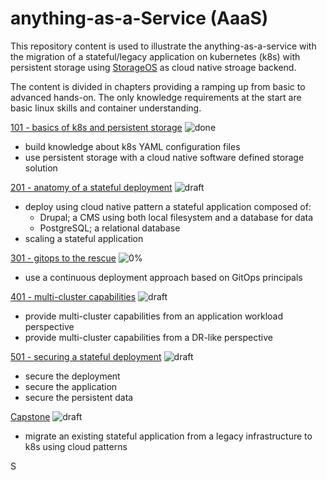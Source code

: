 # anything-as-a-Service (AaaS)
This repository content is used to illustrate the anything-as-a-service with the migration of a stateful/legacy application on kubernetes (k8s) with persistent storage using [StorageOS](https://storageos.com) as cloud native stroage backend.  

The content is divided in chapters providing a ramping up from basic to advanced hands-on. The only knowledge requirements at the start are basic linux skills and container understanding. 

[101 - basics of k8s and persistent storage](doc/101/) ![done](https://img.shields.io/badge/status-100%-green)     
- build knowledge about k8s YAML configuration files                                
- use persistent storage with a cloud native software defined storage solution   

[201 - anatomy of a stateful deployment](doc/201/) ![draft](https://img.shields.io/badge/status-50%-yellow)
- deploy using cloud native pattern a stateful application composed of:             
  - Drupal; a CMS using both local filesystem and a database for data
  - PostgreSQL; a relational database  
- scaling a stateful application      

[301 - gitops to the rescue](doc/301) ![0%](https://img.shields.io/badge/status-0%-red)
- use a continuous deployment approach based on GitOps principals

[401 - multi-cluster capabilities]() ![draft](https://img.shields.io/badge/status-0%-red)
- provide multi-cluster capabilities from an application workload perspective
- provide multi-cluster capabilities from a DR-like perspective

[501 - securing a stateful deployment]() ![draft](https://img.shields.io/badge/status-0%-red)
- secure the deployment 
- secure the application
- secure the persistent data

[Capstone]() ![draft](https://img.shields.io/badge/status-0%-red)
- migrate an existing stateful application from a legacy infrastructure to k8s using cloud patterns

S